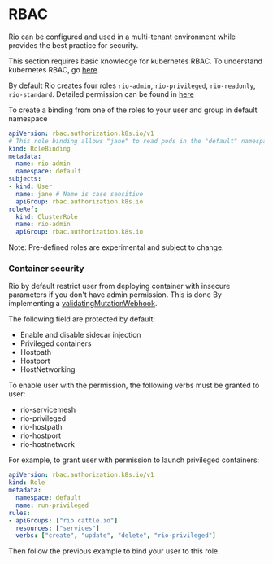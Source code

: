 # RBAC

Rio can be configured and used in a multi-tenant environment while provides the best practice for security.

This section requires basic knowledge for kubernetes RBAC. To understand kubernetes RBAC, go [here](https://kubernetes.io/docs/reference/access-authn-authz/rbac/).

By default Rio creates four roles `rio-admin`, `rio-privileged`, `rio-readonly`, `rio-standard`. Detailed permission can be found in [here](https://github.com/rancher/rio/blob/master/stacks/rio-bootstrap-stack.yaml)

To create a binding from one of the roles to your user and group in default namespace

```yaml
apiVersion: rbac.authorization.k8s.io/v1
# This role binding allows "jane" to read pods in the "default" namespace.
kind: RoleBinding
metadata:
  name: rio-admin
  namespace: default
subjects:
- kind: User
  name: jane # Name is case sensitive
  apiGroup: rbac.authorization.k8s.io
roleRef:
  kind: ClusterRole 
  name: rio-admin
  apiGroup: rbac.authorization.k8s.io
```

Note: Pre-defined roles are experimental and subject to change.

### Container security

Rio by default restrict user from deploying container with insecure parameters if you don't have admin permission. This is done
By implementing a [validatingMutationWebhook](https://kubernetes.io/docs/reference/access-authn-authz/admission-controllers/).

The following field are protected by default:

- Enable and disable sidecar injection
- Privileged containers
- Hostpath 
- Hostport
- HostNetworking

To enable user with the permission, the following verbs must be granted to user:

- rio-servicemesh
- rio-privileged
- rio-hostpath
- rio-hostport
- rio-hostnetwork

For example, to grant user with permission to launch privileged containers:

```yaml
apiVersion: rbac.authorization.k8s.io/v1
kind: Role
metadata:
  namespace: default
  name: run-privileged
rules:
- apiGroups: ["rio.cattle.io"]
  resources: ["services"]
  verbs: ["create", "update", "delete", "rio-privileged"]
```

Then follow the previous example to bind your user to this role.

